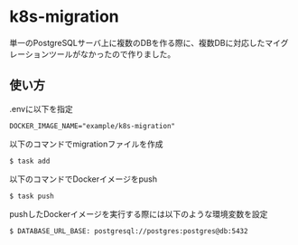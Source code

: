 # k8s-migration

単一のPostgreSQLサーバ上に複数のDBを作る際に、複数DBに対応したマイグレーションツールがなかったので作りました。

## 使い方

.envに以下を指定

```
DOCKER_IMAGE_NAME="example/k8s-migration"
```

以下のコマンドでmigrationファイルを作成

```
$ task add
```

以下のコマンドでDockerイメージをpush

```
$ task push
```

pushしたDockerイメージを実行する際には以下のような環境変数を設定

```
$ DATABASE_URL_BASE: postgresql://postgres:postgres@db:5432
```
